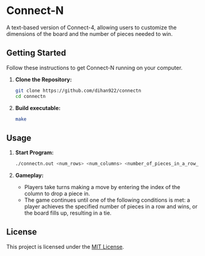 # Connect-N

A text-based version of Connect-4, allowing users to customize the dimensions of the board and the number of pieces needed to win.

## Getting Started

Follow these instructions to get Connect-N running on your computer.

1. **Clone the Repository:**
    ```bash
    git clone https://github.com/dihan922/connectn
    cd connectn
    ```

2. **Build executable:**
    ```bash
    make
    ```

## Usage

1. **Start Program:**
    ```bash
    ./connectn.out <num_rows> <num_columns> <number_of_pieces_in_a_row_needed_to_win>
    ```

2. **Gameplay:**
    - Players take turns making a move by entering the index of the column to drop a piece in.
    - The game continues until one of the following conditions is met: a player achieves the specified number of pieces in a row and wins, or the board fills up, resulting in a tie.

## License

This project is licensed under the [MIT License](https://opensource.org/licenses/MIT).
